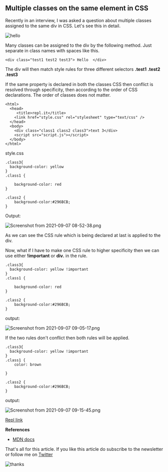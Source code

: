 ## Multiple classes on the same element in  CSS

Recently in an interview, I was asked a question about multiple classes assigned to the same div in CSS. Let's see this in detail.

![hello](https://media.giphy.com/media/bcKmIWkUMCjVm/giphy.gif?cid=ecf05e47tl7d87s7pkhw1ghq4imngz6i4qcj3zmnzfjftqti&rid=giphy.gif&ct=g)



Many classes can be assigned to the div by the following method. Just separate in class names with spaces like this.


```
<div class="test1 test2 test3"> Hello  </div>
``` 

The div will then match style rules for three different selectors **.test1** **.test2** **.test3**

If the same property is declared in both the classes CSS  then conflict is resolved through specificity, then according to the order of CSS declarations. The order of classes does not matter.




```
<html>
  <head>
     <title>repl.it</title>
    <link href="style.css" rel="stylesheet" type="text/css" />
  </head>
  <body>
    <div class="class1 class2 class3">text 3</div>
    <script src="script.js"></script>
  </body>
</html>
``` 

style.css
```
.class3{
  background-color: yellow
}
.class1 {
    
    background-color: red
}

.class2 {
    background-color:#296BCB;
}

``` 
Output:


![Screenshot from 2021-09-07 08-52-38.png](https://cdn.hashnode.com/res/hashnode/image/upload/v1630984973861/MnJRay1p4.png)

As we can see the CSS rule which is being declared at last is applied to the div.


Now, what if I have to make one CSS rule to higher specificity then we can use either **!important** or **div.** in the rule.


```
.class3{
  background-color: yellow !important
}
.class1 {
    
    background-color: red
}

.class2 {
    background-color:#296BCB;
}
``` 
output:

![Screenshot from 2021-09-07 09-05-17.png](https://cdn.hashnode.com/res/hashnode/image/upload/v1630985730326/mPJYma4G8.png)


If the two rules don't conflict then both rules will be applied.


```
.class3{
  background-color: yellow !important
}
.class1 {
    color: brown
    
}

.class2 {
    background-color:#296BCB;
}

``` 
output:

![Screenshot from 2021-09-07 09-15-45.png](https://cdn.hashnode.com/res/hashnode/image/upload/v1630986357145/6Hfi6iYva.png)

 [Repl link](https://replit.com/join/uodfovnnmg-aakankshadhuran) 

**References**

-  [MDN docs](https://developer.mozilla.org/en-US/docs/Learn/CSS/Howto/CSS_FAQ) 




That's all for this article. If you like this article do subscribe to the newsletter or follow me on  [Twitter](https://twitter.com/AakankshaDhura1) 

![thanks](https://media.giphy.com/media/KB8C86UMgLDThpt4WT/giphy.gif?cid=ecf05e472dg0itfuwnwrdfqbxtscqijvswdnddq21tv0p3y8&rid=giphy.gif&ct=g)









